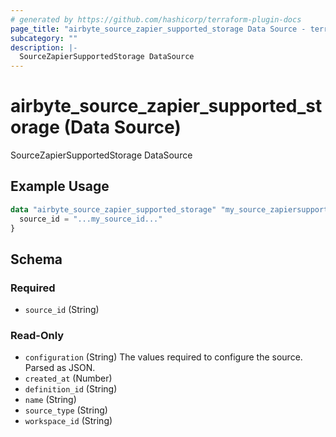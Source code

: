 ```yaml
---
# generated by https://github.com/hashicorp/terraform-plugin-docs
page_title: "airbyte_source_zapier_supported_storage Data Source - terraform-provider-airbyte"
subcategory: ""
description: |-
  SourceZapierSupportedStorage DataSource
---
```


# airbyte_source_zapier_supported_storage (Data Source)

SourceZapierSupportedStorage DataSource

## Example Usage

```terraform
data "airbyte_source_zapier_supported_storage" "my_source_zapiersupportedstorage" {
  source_id = "...my_source_id..."
}
```

<!-- schema generated by tfplugindocs -->
## Schema

### Required

- `source_id` (String)

### Read-Only

- `configuration` (String) The values required to configure the source. Parsed as JSON.
- `created_at` (Number)
- `definition_id` (String)
- `name` (String)
- `source_type` (String)
- `workspace_id` (String)
